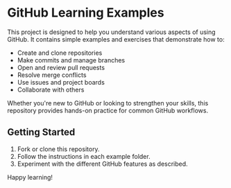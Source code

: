 # GitHub Learning Examples

This project is designed to help you understand various aspects of using GitHub. It contains simple examples and exercises that demonstrate how to:

- Create and clone repositories
- Make commits and manage branches
- Open and review pull requests
- Resolve merge conflicts
- Use issues and project boards
- Collaborate with others

Whether you're new to GitHub or looking to strengthen your skills, this repository provides hands-on practice for common GitHub workflows.

## Getting Started

1. Fork or clone this repository.
2. Follow the instructions in each example folder.
3. Experiment with the different GitHub features as described.

Happy learning!